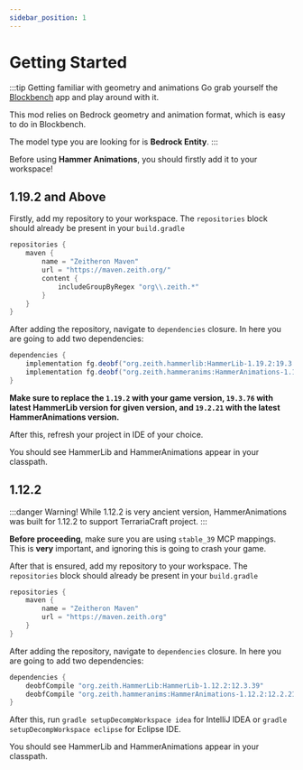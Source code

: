 ```yaml
---
sidebar_position: 1
---
```


# Getting Started

:::tip Getting familiar with geometry and animations
Go grab yourself the [Blockbench](https://www.blockbench.net/) app and play around with it.

This mod relies on Bedrock geometry and animation format, which is easy to do in Blockbench.

The model type you are looking for is **Bedrock Entity**.
:::

Before using **Hammer Animations**, you should firstly add it to your workspace!

## 1.19.2 and Above

Firstly, add my repository to your workspace.
The `repositories` block should already be present in your `build.gradle`

```groovy
repositories {
    maven {
        name = "Zeitheron Maven"
        url = "https://maven.zeith.org/"
        content {
            includeGroupByRegex "org\\.zeith.*"
        }
    }
}
```

After adding the repository, navigate to `dependencies` closure.
In here you are going to add two dependencies:

```groovy
dependencies {
    implementation fg.deobf("org.zeith.hammerlib:HammerLib-1.19.2:19.3.76")
    implementation fg.deobf("org.zeith.hammeranims:HammerAnimations-1.19.2:19.2.21")
}
```

**Make sure to replace the `1.19.2` with your game version, `19.3.76` with latest HammerLib version for given version, and `19.2.21` with the latest HammerAnimations version.**

After this, refresh your project in IDE of your choice.

You should see HammerLib and HammerAnimations appear in your classpath.

## 1.12.2

:::danger Warning!
While 1.12.2 is very ancient version, HammerAnimations was built for 1.12.2 to support TerrariaCraft project.
:::

**Before proceeding**, make sure you are using `stable_39` MCP mappings. This is **very** important, and ignoring this is going to crash your game.

After that is ensured, add my repository to your workspace.
The `repositories` block should already be present in your `build.gradle`

```groovy
repositories {
    maven {
        name = "Zeitheron Maven"
        url = "https://maven.zeith.org"
    }
}
```

After adding the repository, navigate to `dependencies` closure.
In here you are going to add two dependencies:

```groovy
dependencies {
    deobfCompile "org.zeith.HammerLib:HammerLib-1.12.2:12.3.39"
    deobfCompile "org.zeith.hammeranims:HammerAnimations-1.12.2:12.2.21"
}
```

After this, run `gradle setupDecompWorkspace idea` for IntelliJ IDEA or `gradle setupDecompWorkspace eclipse` for Eclipse IDE.

You should see HammerLib and HammerAnimations appear in your classpath.